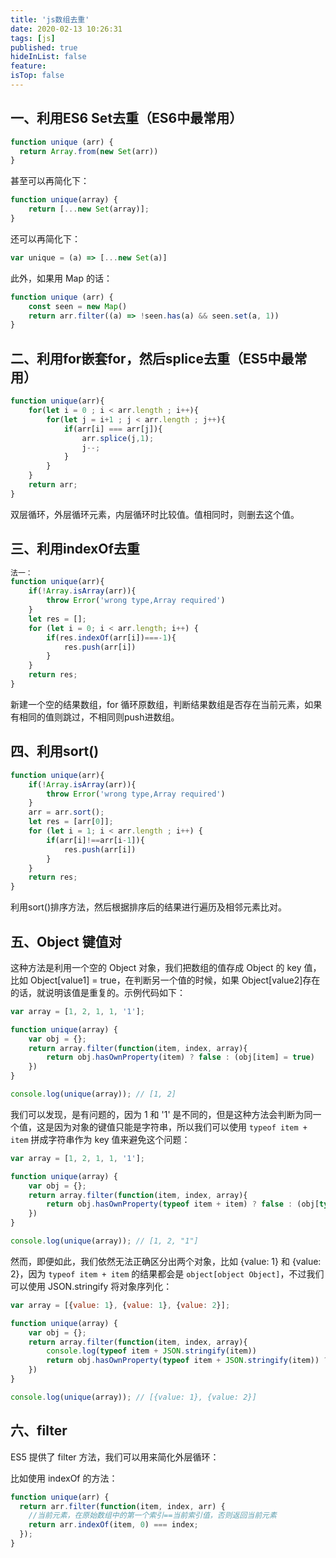 ```yaml
---
title: 'js数组去重'
date: 2020-02-13 10:26:31
tags: [js]
published: true
hideInList: false
feature: 
isTop: false
---
```

## 一、利用ES6 Set去重（ES6中最常用）


```js
function unique (arr) {
  return Array.from(new Set(arr))
}
```
甚至可以再简化下：

```js
function unique(array) {
    return [...new Set(array)];
}
```

还可以再简化下：

```js
var unique = (a) => [...new Set(a)]
```

此外，如果用 Map 的话：

```js
function unique (arr) {
    const seen = new Map()
    return arr.filter((a) => !seen.has(a) && seen.set(a, 1))
}
```

## 二、利用for嵌套for，然后splice去重（ES5中最常用）



```js
function unique(arr){
    for(let i = 0 ; i < arr.length ; i++){
        for(let j = i+1 ; j < arr.length ; j++){
            if(arr[i] === arr[j]){
                arr.splice(j,1);
                j--;
            }
        }
    }
    return arr;
}
```
双层循环，外层循环元素，内层循环时比较值。值相同时，则删去这个值。

## 三、利用indexOf去重


```js
法一：
function unique(arr){
    if(!Array.isArray(arr)){
        throw Error('wrong type,Array required')
    }
    let res = [];
    for (let i = 0; i < arr.length; i++) {
        if(res.indexOf(arr[i])===-1){
            res.push(arr[i])
        }
    }
    return res;
}
```

新建一个空的结果数组，for 循环原数组，判断结果数组是否存在当前元素，如果有相同的值则跳过，不相同则push进数组。




## 四、利用sort()

```js
function unique(arr){
    if(!Array.isArray(arr)){
        throw Error('wrong type,Array required')
    }
    arr = arr.sort();
    let res = [arr[0]];
    for (let i = 1; i < arr.length ; i++) {
        if(arr[i]!==arr[i-1]){
            res.push(arr[i])
        }
    }
    return res;
}
```

利用sort()排序方法，然后根据排序后的结果进行遍历及相邻元素比对。


## 五、Object 键值对


这种方法是利用一个空的 Object 对象，我们把数组的值存成 Object 的 key 值，比如 Object[value1] = true，在判断另一个值的时候，如果 Object[value2]存在的话，就说明该值是重复的。示例代码如下：


```js
var array = [1, 2, 1, 1, '1'];

function unique(array) {
    var obj = {};
    return array.filter(function(item, index, array){
        return obj.hasOwnProperty(item) ? false : (obj[item] = true)
    })
}

console.log(unique(array)); // [1, 2]
```

我们可以发现，是有问题的，因为 1 和 '1' 是不同的，但是这种方法会判断为同一个值，这是因为对象的键值只能是字符串，所以我们可以使用 `typeof item + item` 拼成字符串作为 key 值来避免这个问题：

```js
var array = [1, 2, 1, 1, '1'];

function unique(array) {
    var obj = {};
    return array.filter(function(item, index, array){
        return obj.hasOwnProperty(typeof item + item) ? false : (obj[typeof item + item] = true)
    })
}

console.log(unique(array)); // [1, 2, "1"]
```

然而，即便如此，我们依然无法正确区分出两个对象，比如 {value: 1} 和 {value: 2}，因为 `typeof item + item` 的结果都会是 `object[object Object]`，不过我们可以使用 JSON.stringify 将对象序列化：

```js
var array = [{value: 1}, {value: 1}, {value: 2}];

function unique(array) {
    var obj = {};
    return array.filter(function(item, index, array){
        console.log(typeof item + JSON.stringify(item))
        return obj.hasOwnProperty(typeof item + JSON.stringify(item)) ? false : (obj[typeof item + JSON.stringify(item)] = true)
    })
}

console.log(unique(array)); // [{value: 1}, {value: 2}]
```



## 六、filter

ES5 提供了 filter 方法，我们可以用来简化外层循环：

比如使用 indexOf 的方法：

```js
function unique(arr) {
  return arr.filter(function(item, index, arr) {
    //当前元素，在原始数组中的第一个索引==当前索引值，否则返回当前元素
    return arr.indexOf(item, 0) === index;
  });
}
```
